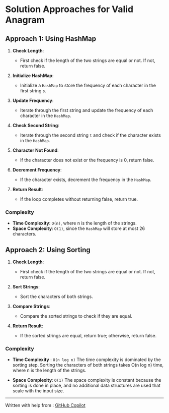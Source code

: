 # Solution Approaches for Valid Anagram

## Approach 1: Using HashMap

1. **Check Length**:
    - First check if the length of the two strings are equal or not. If not, return false.

2. **Initialize HashMap**:
    - Initialize a `HashMap` to store the frequency of each character in the first string `s`.

3. **Update Frequency**:
    - Iterate through the first string and update the frequency of each character in the `HashMap`.

4. **Check Second String**:
    - Iterate through the second string `t` and check if the character exists in the `HashMap`.

5. **Character Not Found**:
    - If the character does not exist or the frequency is 0, return false.

6. **Decrement Frequency**:
    - If the character exists, decrement the frequency in the `HashMap`.

7. **Return Result**:
    - If the loop completes without returning false, return true.

### Complexity
- **Time Complexity**: `O(n)`, where n is the length of the strings.
- **Space Complexity**: `O(1)`, since the `HashMap` will store at most 26 characters.

## Approach 2: Using Sorting

1. **Check Length**:
    - First check if the length of the two strings are equal or not. If not, return false.

2. **Sort Strings**:
    - Sort the characters of both strings.

3. **Compare Strings**:
    - Compare the sorted strings to check if they are equal.

4. **Return Result**:
    - If the sorted strings are equal, return true; otherwise, return false.

### Complexity
- **Time Complexity** : `O(n log n)` The time complexity is dominated by the sorting step. Sorting the characters of both strings takes O(n log n) time, where n is the length of the strings.

- **Space Complexity**: `O(1)` The space complexity is constant because the sorting is done in place, and no additional data structures are used that scale with the input size.

---
Written with help from : [GitHub Copilot](https://copilot.github.com/)

```